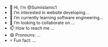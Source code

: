 - 👋 Hi, I’m @Sumiislamic1
- 👀 I’m interested in website developing...
- 🌱 I’m currently learning software engineering...
- 💞️ I’m looking to collaborate on ...
- 📫 How to reach me ...
- 😄 Pronouns: ...
- ⚡ Fun fact: ...

<!---
Sumiislamic1/Sumiislamic1 is a ✨ special ✨ repository because its `README.md` (this file) appears on your GitHub profile.
You can click the Preview link to take a look at your changes.
--->
